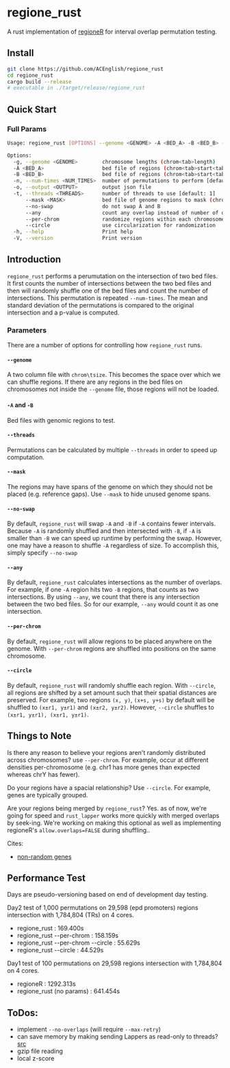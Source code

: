 # regione_rust
A rust implementation of [regioneR](https://academic.oup.com/bioinformatics/article/32/2/289/1744157) 
for interval overlap permutation testing.


## Install

```bash
git clone https://github.com/ACEnglish/regione_rust
cd regione_rust
cargo build --release
# executable in ./target/release/regione_rust
```

## Quick Start

### Full Params
```bash
Usage: regione_rust [OPTIONS] --genome <GENOME> -A <BED_A> -B <BED_B> --output <OUTPUT>

Options:
  -g, --genome <GENOME>        chromosome lengths (chrom<tab>length)
  -A <BED_A>                   bed file of regions (chrom<tab>start<tab>end)
  -B <BED_B>                   bed file of regions (chrom<tab>start<tab>end)
  -n, --num-times <NUM_TIMES>  number of permutations to perform [default: 100]
  -o, --output <OUTPUT>        output json file
  -t, --threads <THREADS>      number of threads to use [default: 1]
      --mask <MASK>            bed file of genome regions to mask (chrom<tab>start<tab>end)
      --no-swap                do not swap A and B
      --any                    count any overlap instead of number of overlaps
      --per-chrom              randomize regions within each chromosome
      --circle                 use circularization for randomization
  -h, --help                   Print help
  -V, --version                Print version
```

## Introduction

`regione_rust` performs a perumutation on the intersection of two bed files. It first counts the number of intersections
between the two bed files and then will randomly shuffle one of the bed files and count the number of intersections.
This permutation is repeated `--num-times`. The mean and standard deviation of the permutations is compared to the
original intersection and a p-value is computed.

### Parameters
There are a number of options for controlling how `regione_rust` runs. 

#### `--genome`
A two column file with `chrom\tsize`. This becomes the space over which we can shuffle regions. If there are any regions
in the bed files on chromosomes not inside the `--genome` file, those regions will not be loaded.

#### `-A` and `-B`
Bed files with genomic regions to test.

#### `--threads`
Permutations can be calculated by multiple `--threads` in order to speed up computation.

#### `--mask`
The regions may have spans of the genome on which they should not be placed (e.g. reference gaps). Use `--mask`
to hide unused genome spans.

#### `--no-swap`
By default, `regione_rust` will swap `-A` and `-B` if `-A` contains fewer intervals.
Because `-A` is randomly shuffled and then intersected with `-B`, if `-A` is smaller than `-B` we can 
speed up runtime by performing the swap. However, one may have a reason to shuffle `-A` regardless of size. 
To accomplish this, simply specify `--no-swap`

#### `--any`
By default, `regione_rust` calculates intersections as the number of overlaps. For example, if one `-A` region hits two
`-B` regions, that counts as two intersections. By using `--any`, we count that there is any intersection between the
two bed files. So for our example, `--any` would count it as one intersection.

#### `--per-chrom`
By default, `regione_rust` will allow regions to be placed anywhere on the genome. With `--per-chrom` regions are
shuffled into positions on the same chromosome.

#### `--circle`
By default, `regione_rust` will randomly shuffle each region. With `--circle`, all regions are shifted by a set amount
such that their spatial distances are preserved. For example, two regions `(x, y)`, `(x+s, y+s)` by default will be
shuffled to `(x±r1, y±r1)` and `(x±r2, y±r2)`. However, `--circle` shuffles to `(x±r1, y±r1), (x±r1, y±r1)`.

## Things to Note

Is there any reason to believe your regions aren't randomly distributed across chromosomes? use `--per-chrom`. For
example, occur at different densities per-chromosome (e.g. chr1 has more genes than expected whereas chrY has fewer).

Do your regions have a spacial relationship? Use `--circle`. For example, genes are typically grouped.

Are your regions being merged by `regione_rust`? Yes. as of now, we're going for speed and `rust_lapper` works more
quickly with merged overlaps by seek-ing. We're working on making this optional as well as implementing regioneR's 
`allow.overlaps=FALSE` during shuffling..

Cites:
- [non-random genes](https://pubmed.ncbi.nlm.nih.gov/20642358/#:~:text=Genes%20are%20nonrandomly%20distributed%20in,genes%20with%20similar%20expression%20profiles.)

## Performance Test

Days are pseudo-versioning based on end of development day testing.

Day2 test of 1,000 permutations on 29,598 (epd promoters) regions intersection with 1,784,804 (TRs) on 4 cores.
- regione_rust : 169.400s
- regione_rust --per-chrom : 158.159s
- regione_rust --per-chrom --circle : 55.629s
- regione_rust --circle : 44.529s

Day1 test of 100 permutations on 29,598 regions intersection with 1,784,804 on 4 cores.
- regioneR : 1292.313s
- regione_rust (no params) : 641.454s

## ToDos:

- implement `--no-overlaps` (will require `--max-retry`)
- can save memory by making sending Lappers as read-only to threads? [src](https://stackoverflow.com/questions/68908091/how-do-i-send-read-only-data-to-other-threads-without-copying)
- gzip file reading
- local z-score
